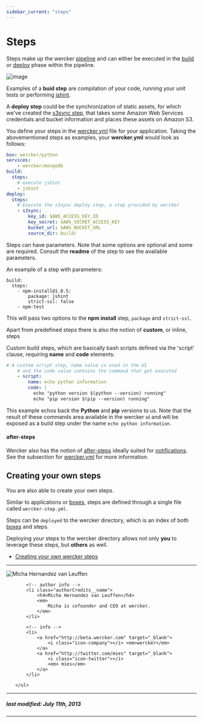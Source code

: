 ```yaml
---
sidebar_current: "steps"
---
```


# Steps

Steps make up the wercker
[pipeline](/articles/introduction/pipeline.html) and can either be
executed in the [build](/articles/introduction/builds.html) or
[deploy](/articles/introduction/deploys.html) phase within the pipeline.

![image](http://f.cl.ly/items/2O3V2n3A1n2d3u3S363D/wercker_pipeline.png)

Examples of a **buid step** are compilation of your code, running your
unit tests or performing
[jshint](https://github.com/wercker/step-jshint/).

A **deploy step** could be the synchronization of static assets, for
which we've created the [s3sync
step](https://github.com/wercker/step-s3sync/), that takes some Amazon
Web Services
credentials and bucket information and places these assets on Amazon S3.

You define your steps in the [wercker.yml](/articles/werckeryml) file
for your application. Taking the
abovementioned steps as examples, your **wercker.yml** would look as
follows:

``` yaml
box: wercker/python
services:
    - wercker/mongodb
build:
  steps:
    # execute jshint
    - jshint
deploy:
  steps:
    # Execute the s3sync deploy step, a step provided by wercker
    - s3sync:
        key_id: $AWS_ACCESS_KEY_ID
        key_secret: $AWS_SECRET_ACCESS_KEY
        bucket_url: $AWS_BUCKET_URL
        source_dir: build/
```

Steps can have parameters. Note that some options are optional and some
are required. Consult the **readme** of the step to see the available
parameters.

An example of a step with parameters:

    build:
      steps:
        - npm-install@1.0.5:
            package: jshint
            strict-ssl: false
        - npm-test

This will pass two options to the **npm install** step, `package` and `strict-ssl`.

Apart from predefined steps there is also the notion of **custom**, or
inline, steps

Custom build steps, which are basically bash scripts defined via the 'script' clause,
requiring **name** and **code** elements:

``` yaml
# A custom script step, name value is used in the UI
    # and the code value contains the command that get executed
    - script:
        name: echo python information
        code: |
          echo "python version $(python --version) running"
          echo "pip version $(pip --version) running"
```

This example echos back the **Python** and **pip** versions to us. Note
that the result of these commands area available in the wercker ui and
will be exposed as a build step under the name `echo python
information`.

#### after-steps

Wercker also has the notion of [after-steps](/articles/werckeryml/#after-steps) ideally suited for [notifications](/articles/werckeryml/notifications.html). See the subsection for [wercker.yml](/articles/werckeryml) for more information.

## Creating your own steps

You are also able to create your own steps.

Similar to applications or [boxes](/articles/boxes/), steps are defined through a single file called
`wercker-step.yml`.

Steps can be `deployed` to the wercker
directory, which is an index of both [boxes](/articles/boxes/) and steps.

Deploying your steps to the wercker directory allows not only **you** to
leverage these steps, but **others** as well.


* [Creating your own wercker steps](/articles/steps/create.html)

<!--You can explore the wercker directory for boxes [here](http://app.wercker.com/explore). -->

-------

<div class="authorCredits">
    <span class="profile-picture">
        <img src="https://secure.gravatar.com/avatar/d4b19718f9748779d7cf18c6303dc17f?d=identicon&s=192" alt="Micha Hernandez van Leuffen"/>
    </span>
    <ul class="authorCredits">

        <!-- author info -->
        <li class="authorCredits__name">
            <h4>Micha Hernandez van Leuffen</h4>
            <em>
                Micha is cofounder and CEO at wercker.
            </em>
        </li>

        <!-- info -->
        <li>
            <a href="http://beta.wercker.com" target="_blank">
                <i class="icon-company"></i> <em>wercker</em>
            </a>
            <a href="http://twitter.com/mies" target="_blank">
                <i class="icon-twitter"></i>
                <em> mies</em>
            </a>
        </li>

    </ul>
</div>

-------
##### last modified: July 11th, 2013
-------

